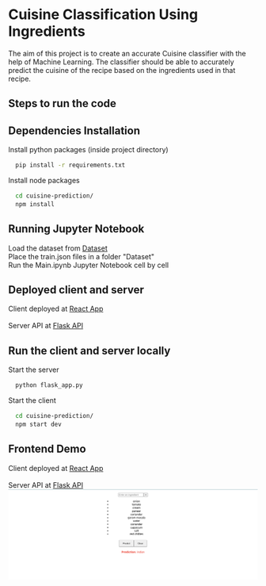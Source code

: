 
# Cuisine Classification Using Ingredients

The aim of this project is to create an accurate Cuisine
classifier with the help of Machine Learning. The classifier
should be able to accurately predict the cuisine of the recipe
based on the ingredients used in that recipe.

## Steps to run the code


## Dependencies Installation

Install python packages (inside project directory)

```bash
  pip install -r requirements.txt
```
Install node packages
```bash
  cd cuisine-prediction/
  npm install
```
## Running Jupyter Notebook
Load the dataset from [Dataset](https://www.kaggle.com/competitions/whats-cooking/data?select=train.json.zip) \
Place the train.json files in a folder "Dataset"  \
Run the Main.ipynb Jupyter Notebook cell by cell

## Deployed client and server
Client deployed at [React App](https://cgas-mini-project.onrender.com) \
\
Server API at [Flask API](https://vinayakg311.pythonanywhere.com/predict)

## Run the client and server locally

Start the server

```bash
  python flask_app.py
```

Start the client

```bash
  cd cuisine-prediction/
  npm start dev
```



## Frontend Demo
Client deployed at [React App](https://cgas-mini-project.onrender.com) \
\
Server API at [Flask API](https://vinayakg311.pythonanywhere.com/predict)
![App Screenshot](/images/frontend.png)

